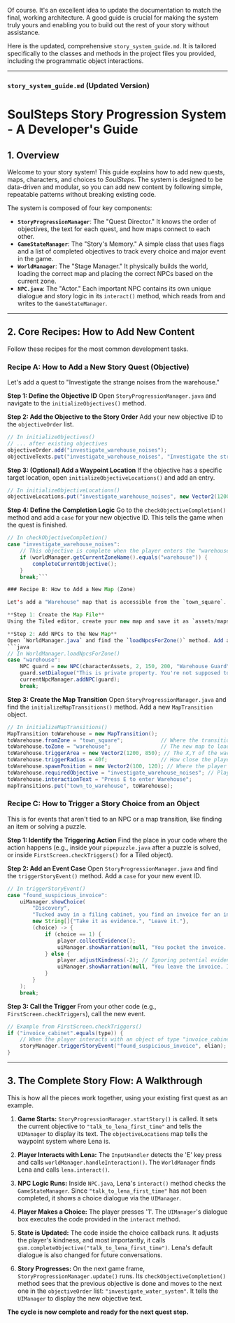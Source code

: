 Of course. It's an excellent idea to update the documentation to match the final, working architecture. A good guide is crucial for making the system truly yours and enabling you to build out the rest of your story without assistance.

Here is the updated, comprehensive `story_system_guide.md`. It is tailored specifically to the classes and methods in the project files you provided, including the programmatic object interactions.

---

### `story_system_guide.md` (Updated Version)

# SoulSteps Story Progression System - A Developer's Guide

## 1. Overview

Welcome to your story system! This guide explains how to add new quests, maps, characters, and choices to *SoulSteps*. The system is designed to be data-driven and modular, so you can add new content by following simple, repeatable patterns without breaking existing code.

The system is composed of four key components:
*   **`StoryProgressionManager`**: The "Quest Director." It knows the order of objectives, the text for each quest, and how maps connect to each other.
*   **`GameStateManager`**: The "Story's Memory." A simple class that uses flags and a list of completed objectives to track every choice and major event in the game.
*   **`WorldManager`**: The "Stage Manager." It physically builds the world, loading the correct map and placing the correct NPCs based on the current zone.
*   **`NPC.java`**: The "Actor." Each important NPC contains its own unique dialogue and story logic in its `interact()` method, which reads from and writes to the `GameStateManager`.

---

## 2. Core Recipes: How to Add New Content

Follow these recipes for the most common development tasks.

### Recipe A: How to Add a New Story Quest (Objective)

Let's add a quest to "Investigate the strange noises from the warehouse."

**Step 1: Define the Objective ID**
Open `StoryProgressionManager.java` and navigate to the `initializeObjectives()` method.

**Step 2: Add the Objective to the Story Order**
Add your new objective ID to the `objectiveOrder` list.
```java
// In initializeObjectives()
// ... after existing objectives
objectiveOrder.add("investigate_warehouse_noises");
objectiveTexts.put("investigate_warehouse_noises", "Investigate the strange noises coming from the old warehouse.");
```

**Step 3: (Optional) Add a Waypoint Location**
If the objective has a specific target location, open `initializeObjectiveLocations()` and add an entry.
```java
// In initializeObjectiveLocations()
objectiveLocations.put("investigate_warehouse_noises", new Vector2(1200, 850)); // The X,Y coords of the warehouse
```

**Step 4: Define the Completion Logic**
Go to the `checkObjectiveCompletion()` method and add a `case` for your new objective ID. This tells the game when the quest is finished.
```java
// In checkObjectiveCompletion()
case "investigate_warehouse_noises":
    // This objective is complete when the player enters the "warehouse" zone.
    if (worldManager.getCurrentZoneName().equals("warehouse")) {
        completeCurrentObjective();
    }
    break;```

### Recipe B: How to Add a New Map (Zone)

Let's add a "Warehouse" map that is accessible from the `town_square`.

**Step 1: Create the Map File**
Using the Tiled editor, create your new map and save it as `assets/maps/warehouse.tmx`. Remember to add a "Collision" layer for walls.

**Step 2: Add NPCs to the New Map**
Open `WorldManager.java` and find the `loadNpcsForZone()` method. Add a `case` for your new map's ID.
```java
// In WorldManager.loadNpcsForZone()
case "warehouse":
    NPC guard = new NPC(characterAssets, 2, 150, 200, "Warehouse Guard", "veridia_employee");
    guard.setDialogue("This is private property. You're not supposed to be here.");
    currentNpcManager.addNPC(guard);
    break;
```

**Step 3: Create the Map Transition**
Open `StoryProgressionManager.java` and find the `initializeMapTransitions()` method. Add a new `MapTransition` object.
```java
// In initializeMapTransitions()
MapTransition toWarehouse = new MapTransition();
toWarehouse.fromZone = "town_square";            // Where the transition starts
toWarehouse.toZone = "warehouse";                // The new map to load
toWarehouse.triggerArea = new Vector2(1200, 850); // The X,Y of the warehouse door in town_square
toWarehouse.triggerRadius = 40f;                 // How close the player needs to be
toWarehouse.spawnPosition = new Vector2(100, 120); // Where the player appears inside the warehouse
toWarehouse.requiredObjective = "investigate_warehouse_noises"; // Player needs this quest active
toWarehouse.interactionText = "Press E to enter Warehouse";
mapTransitions.put("town_to_warehouse", toWarehouse);
```

### Recipe C: How to Trigger a Story Choice from an Object

This is for events that aren't tied to an NPC or a map transition, like finding an item or solving a puzzle.

**Step 1: Identify the Triggering Action**
Find the place in your code where the action happens (e.g., inside your `pipepuzzle.java` after a puzzle is solved, or inside `FirstScreen.checkTriggers()` for a Tiled object).

**Step 2: Add an Event Case**
Open `StoryProgressionManager.java` and find the `triggerStoryEvent()` method. Add a `case` for your new event ID.
```java
// In triggerStoryEvent()
case "found_suspicious_invoice":
    uiManager.showChoice(
        "Discovery",
        "Tucked away in a filing cabinet, you find an invoice for an industrial-grade 'water flow regulator'. It's addressed to Veridia Corp.",
        new String[]{"Take it as evidence.", "Leave it."},
        (choice) -> {
            if (choice == 1) {
                player.collectEvidence();
                uiManager.showNarration(null, "You pocket the invoice. This could be the proof you need.");
            } else {
                player.adjustKindness(-2); // Ignoring potential evidence is a choice
                uiManager.showNarration(null, "You leave the invoice. It's too risky to take.");
            }
        }
    );
    break;
```

**Step 3: Call the Trigger**
From your other code (e.g., `FirstScreen.checkTriggers`), call the new event.
```java
// Example from FirstScreen.checkTriggers()
if ("invoice_cabinet".equals(type)) {
    // When the player interacts with an object of type "invoice_cabinet" in Tiled...
    storyManager.triggerStoryEvent("found_suspicious_invoice", elian);
}
```

---

## 3. The Complete Story Flow: A Walkthrough

This is how all the pieces work together, using your existing first quest as an example.

1.  **Game Starts:** `StoryProgressionManager.startStory()` is called. It sets the current objective to `"talk_to_lena_first_time"` and tells the `UIManager` to display its text. The `objectiveLocations` map tells the waypoint system where Lena is.

2.  **Player Interacts with Lena:** The `InputHandler` detects the 'E' key press and calls `worldManager.handleInteraction()`. The `WorldManager` finds Lena and calls `lena.interact()`.

3.  **NPC Logic Runs:** Inside `NPC.java`, Lena's `interact()` method checks the `GameStateManager`. Since `"talk_to_lena_first_time"` has not been completed, it shows a choice dialogue via the `UIManager`.

4.  **Player Makes a Choice:** The player presses '1'. The `UIManager`'s dialogue box executes the code provided in the `interact` method.

5.  **State is Updated:** The code inside the choice callback runs. It adjusts the player's kindness, and most importantly, it calls `gsm.completeObjective("talk_to_lena_first_time")`. Lena's default dialogue is also changed for future conversations.

6.  **Story Progresses:** On the next game frame, `StoryProgressionManager.update()` runs. Its `checkObjectiveCompletion()` method sees that the previous objective is done and moves to the next one in the `objectiveOrder` list: `"investigate_water_system"`. It tells the `UIManager` to display the new objective text.

**The cycle is now complete and ready for the next quest step.**